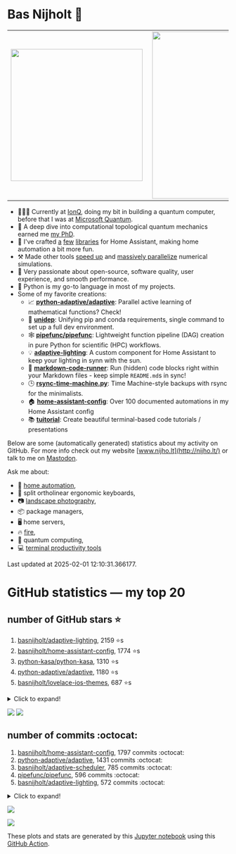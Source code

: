 # Bas Nijholt 👋

<center>
  <table>
    <tr>
        <td><img width="300px" align="left" src="https://github-readme-stats.vercel.app/api/top-langs/?username=basnijholt&hide=TeX,Jupyter%20Notebook&layout=compact&theme=radical" /></td>
        <td><img align='right' src="https://github-readme-stats.vercel.app/api?username=basnijholt&show_icons=true&theme=radical" width="380"></td>
    </tr>
  </table>
</center>

- 👷🏻‍♂️ Currently at [IonQ](https://ionq.com/), doing my bit in building a quantum computer, before that I was at [Microsoft Quantum](https://quantum.microsoft.com/).
- 🌟 A deep dive into computational topological quantum mechanics earned me [my PhD](https://github.com/basnijholt/thesis).
- 🎨 I've crafted [a](https://github.com/basnijholt/adaptive-lighting) [few](https://github.com/basnijholt/aiokef) [libraries](https://github.com/basnijholt/miflora) for Home Assistant, making home automation a bit more fun.
- ⚒️ Made other tools [speed up](https://github.com/python-adaptive/adaptive) and [massively parallelize](https://github.com/basnijholt/adaptive-scheduler) numerical simulations.
- 🏅 Very passionate about open-source, software quality, user experience, and smooth performance.
- 🐍 Python is my go-to language in most of my projects.
- Some of my favorite creations:
  - 📈 **[python-adaptive/adaptive](https://github.com/python-adaptive/adaptive/)**: Parallel active learning of mathematical functions? Check!
  - 🧬 **[unidep](https://github.com/basnijholt/unidep/)**: Unifying pip and conda requirements, single command to set up a full dev environment.
  - 🕸️ **[pipefunc/pipefunc](https://github.com/pipefunc/pipefunc/)**: Lightweight function pipeline (DAG) creation in pure Python for scientific (HPC) workflows.
  - 💡 **[adaptive-lighting](https://github.com/basnijholt/adaptive-lighting/)**: A custom component for Home Assistant to keep your lighting in synn with the sun.
  - 📝 **[markdown-code-runner](https://github.com/basnijholt/markdown-code-runner/)**: Run (hidden) code blocks right within your Markdown files - keep simple `README.md`s in sync!
  - 🕒 **[rsync-time-machine.py](https://github.com/basnijholt/rsync-time-machine.py/)**: Time Machine-style backups with rsync for the minimalists.
  - 🏠 **[home-assistant-config](https://github.com/basnijholt/home-assistant-config/)**: Over 100 documented automations in my Home Assistant config
  - 📚 **[tuitorial](https://github.com/basnijholt/tuitorial/)**: Create beautiful terminal-based code tutorials / presentations

Below are some (automatically generated) statistics about my activity on GitHub.
For more info check out my website [www.nijho.lt](http://nijho.lt/) or talk to me on <a rel="me" href="https://fosstodon.org/@basnijholt">Mastodon</a>.

Ask me about:

- 🏡 [home automation](https://github.com/basnijholt/home-assistant-config/),
- 🎹 split ortholinear ergonomic keyboards,
- 📷 [landscape photography](https://www.instagram.com/bnijholt),
- 📦 package managers,
- 🖥️ home servers,
- 🔥 [fire](https://wenfire.nijho.lt/),
- 🧠 quantum computing,
- 💻 [terminal productivity tools](https://www.nijho.lt/post/terminal-ninja/)

Last updated at 2025-02-01 12:10:31.366177.

# GitHub statistics — my top 20

## number of GitHub stars ⭐️

1. [basnijholt/adaptive-lighting](https://github.com/basnijholt/adaptive-lighting/), 2159 ⭐️s
2. [basnijholt/home-assistant-config](https://github.com/basnijholt/home-assistant-config/), 1774 ⭐️s
3. [python-kasa/python-kasa](https://github.com/python-kasa/python-kasa/), 1310 ⭐️s
4. [python-adaptive/adaptive](https://github.com/python-adaptive/adaptive/), 1180 ⭐️s
5. [basnijholt/lovelace-ios-themes](https://github.com/basnijholt/lovelace-ios-themes/), 687 ⭐️s
<details><summary>Click to expand!</summary>

6. [basnijholt/tuitorial](https://github.com/basnijholt/tuitorial/), 467 ⭐️s
7. [basnijholt/lovelace-ios-dark-mode-theme](https://github.com/basnijholt/lovelace-ios-dark-mode-theme/), 461 ⭐️s
8. [basnijholt/rsync-time-machine.py](https://github.com/basnijholt/rsync-time-machine.py/), 383 ⭐️s
9. [basnijholt/miflora](https://github.com/basnijholt/miflora/), 372 ⭐️s
10. [pipefunc/pipefunc](https://github.com/pipefunc/pipefunc/), 324 ⭐️s
11. [topocm/topocm_content](https://github.com/topocm/topocm_content/), 287 ⭐️s
12. [basnijholt/home-assistant-streamdeck-yaml](https://github.com/basnijholt/home-assistant-streamdeck-yaml/), 276 ⭐️s
13. [basnijholt/unidep](https://github.com/basnijholt/unidep/), 223 ⭐️s
14. [basnijholt/markdown-code-runner](https://github.com/basnijholt/markdown-code-runner/), 104 ⭐️s
15. [kwant-project/kwant](https://github.com/kwant-project/kwant/), 94 ⭐️s
16. [basnijholt/home-assistant-macbook-touch-bar](https://github.com/basnijholt/home-assistant-macbook-touch-bar/), 93 ⭐️s
17. [basnijholt/home-assistant-streamdeck-yaml-addon](https://github.com/basnijholt/home-assistant-streamdeck-yaml-addon/), 81 ⭐️s
18. [basnijholt/aiokef](https://github.com/basnijholt/aiokef/), 39 ⭐️s
19. [basnijholt/thesis-cover](https://github.com/basnijholt/thesis-cover/), 37 ⭐️s
20. [basnijholt/opennb](https://github.com/basnijholt/opennb/), 30 ⭐️s

</details>

![](https://github.com/basnijholt/basnijholt/raw/main/stars_over_time.png)
![](https://github.com/basnijholt/basnijholt/raw/main/stars_over_time_per_repo.png)

## number of commits :octocat:

1. [basnijholt/home-assistant-config](https://github.com/basnijholt/home-assistant-config/), 1797 commits :octocat:
2. [python-adaptive/adaptive](https://github.com/python-adaptive/adaptive/), 1431 commits :octocat:
3. [basnijholt/adaptive-scheduler](https://github.com/basnijholt/adaptive-scheduler/), 785 commits :octocat:
4. [pipefunc/pipefunc](https://github.com/pipefunc/pipefunc/), 596 commits :octocat:
5. [basnijholt/adaptive-lighting](https://github.com/basnijholt/adaptive-lighting/), 572 commits :octocat:
<details><summary>Click to expand!</summary>

6. [basnijholt/unidep](https://github.com/basnijholt/unidep/), 480 commits :octocat:
7. [basnijholt/thesis](https://github.com/basnijholt/thesis/), 452 commits :octocat:
8. [basnijholt/zigzag-majoranas](https://github.com/basnijholt/zigzag-majoranas/), 413 commits :octocat:
9. [basnijholt/nijho.lt](https://github.com/basnijholt/nijho.lt/), 381 commits :octocat:
10. [basnijholt/home-assistant-streamdeck-yaml](https://github.com/basnijholt/home-assistant-streamdeck-yaml/), 334 commits :octocat:
11. [topocm/topocm_content](https://github.com/topocm/topocm_content/), 304 commits :octocat:
12. [conda-forge/staged-recipes](https://github.com/conda-forge/staged-recipes/), 289 commits :octocat:
13. [basnijholt/aiokef](https://github.com/basnijholt/aiokef/), 288 commits :octocat:
14. [basnijholt/supercurrent-majorana-nanowire](https://github.com/basnijholt/supercurrent-majorana-nanowire/), 282 commits :octocat:
15. [basnijholt/net-worth-tracker](https://github.com/basnijholt/net-worth-tracker/), 228 commits :octocat:
16. [basnijholt/tuitorial](https://github.com/basnijholt/tuitorial/), 219 commits :octocat:
17. [python-adaptive/paper](https://github.com/python-adaptive/paper/), 198 commits :octocat:
18. [home-assistant/core](https://github.com/home-assistant/core/), 192 commits :octocat:
19. [ohld/igbot](https://github.com/ohld/igbot/), 191 commits :octocat:
20. [basnijholt/spin-orbit-nanowires](https://github.com/basnijholt/spin-orbit-nanowires/), 191 commits :octocat:

</details>

![](https://github.com/basnijholt/basnijholt/raw/main/commits_per_hour.png)

![](https://github.com/basnijholt/basnijholt/raw/main/commits_per_weekday.png)


These plots and stats are generated by this [Jupyter notebook](./update-readme.ipynb) using this [GitHub Action](.github/workflows/run-notebook.yml).